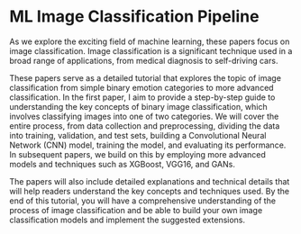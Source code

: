 # ML Image Classification Pipeline

As we explore the exciting field of machine learning, these papers focus on image classification. Image classification is a significant technique used in a broad range of applications, from medical diagnosis to self-driving cars. <br/>

These papers serve as a detailed tutorial that explores the topic of image classification from simple binary emotion categories to more advanced classification. In the first paper, I aim to provide a step-by-step guide to understanding the key concepts of binary image classification, which involves classifying images into one of two categories. We will cover the entire process, from data collection and preprocessing, dividing the data into training, validation, and test sets, building a Convolutional Neural Network (CNN) model, training the model, and evaluating its performance. In subsequent papers, we build on this by employing more advanced models and techniques such as XGBoost, VGG16, and GANs.<br/>

The papers will also include detailed explanations and technical details that will help readers understand the key concepts and techniques used. By the end of this tutorial, you will have a comprehensive understanding of the process of image classification and be able to build your own image classification models and implement the suggested extensions.
